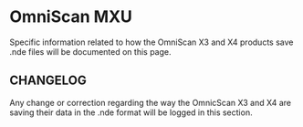 # OmniScan MXU

Specific information related to how the OmniScan X3 and X4 products save .nde files will be documented on this page. 

## CHANGELOG

Any change or correction regarding the way the OmnicScan X3 and X4 are saving their data in the .nde format will be logged in this section. 
